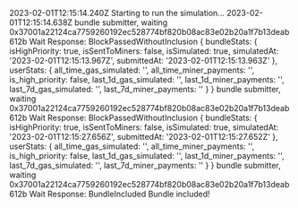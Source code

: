 2023-02-01T12:15:14.240Z
Starting to run the simulation...
2023-02-01T12:15:14.638Z
bundle submitter, waiting 0x37001a22124ca7759260192ec528774bf820b08ac83e02b20a1f7b13deab612b
Wait Response: BlockPassedWithoutInclusion
{
  bundleStats: {
    isHighPriority: true,
    isSentToMiners: false,
    isSimulated: true,
    simulatedAt: '2023-02-01T12:15:13.967Z',
    submittedAt: '2023-02-01T12:15:13.963Z'
  },
  userStats: {
    all_time_gas_simulated: '',
    all_time_miner_payments: '',
    is_high_priority: false,
    last_1d_gas_simulated: '',
    last_1d_miner_payments: '',
    last_7d_gas_simulated: '',
    last_7d_miner_payments: ''
  }
}
bundle submitter, waiting 0x37001a22124ca7759260192ec528774bf820b08ac83e02b20a1f7b13deab612b
Wait Response: BlockPassedWithoutInclusion
{
  bundleStats: {
    isHighPriority: true,
    isSentToMiners: false,
    isSimulated: true,
    simulatedAt: '2023-02-01T12:15:27.656Z',
    submittedAt: '2023-02-01T12:15:27.652Z'
  },
  userStats: {
    all_time_gas_simulated: '',
    all_time_miner_payments: '',
    is_high_priority: false,
    last_1d_gas_simulated: '',
    last_1d_miner_payments: '',
    last_7d_gas_simulated: '',
    last_7d_miner_payments: ''
  }
}
bundle submitter, waiting 0x37001a22124ca7759260192ec528774bf820b08ac83e02b20a1f7b13deab612b
Wait Response: BundleIncluded
Bundle included!